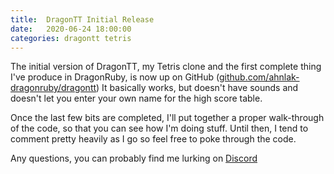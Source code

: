```yaml
---
title:  DragonTT Initial Release
date:   2020-06-24 18:00:00
categories: dragontt tetris
---
```

The initial version of DragonTT, my Tetris clone and the first complete thing I've produce in
DragonRuby, is now up on GitHub ([github.com/ahnlak-dragonruby/dragontt](https://github.com/ahnlak-dragonruby/dragontt))
It basically works, but doesn't have sounds and doesn't let you enter your own name for the
high score table. 

Once the last few bits are completed, I'll put together a proper walk-through of the code,
so that you can see how I'm doing stuff. Until then, I tend to comment pretty heavily as 
I go so feel free to poke through the code.

Any questions, you can probably find me lurking on [Discord](https://discord.dragonruby.org/)